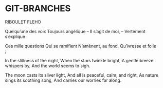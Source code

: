 # GIT-BRANCHES

RIBOULET FLEHO

Quelqu’une des voix
Toujours angélique
– Il s’agit de moi, –
Vertement s’explique :


Ces mille questions
Qui se ramifient
N’amènent, au fond,
Qu’ivresse et folie ;


In the stillness of the night, When the stars twinkle bright, A gentle breeze whispers by, And the world seems to sigh.

The moon casts its silver light, And all is peaceful, calm, and right, As nature sings its soothing song, And carries our worries far along.
